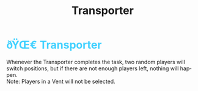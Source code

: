 ﻿---
lang: en-US
title: Transporter
prev: Tracefinder
next: 
---
# <font color="#42D1FF">ðŸŒ€ <b>Transporter</b></font> <Badge text="Basic" type="tip" vertical="middle"/>

Whenever the Transporter completes the task, two random players will switch positions, but if there are not enough players left, nothing will happen.<br>
Note: Players in a Vent will not be selected.